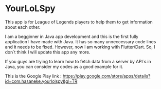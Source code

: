 # YourLoLSpy
This app is for League of Legends players to help them to get information about each other.

I am a begginner in Java app development and this is the first fully application I have made with Java. It has so many unneccessary code lines and it needs to be fixed. However, now I am working with Flutter/Dart. So, I don`t think I will update this app any more.

If you guys are trying to learn how to fetch data from a server by API`s in Java, you can consider my codes as a good example for it.

This is the Google Play link : https://play.google.com/store/apps/details?id=com.hasaneke.yourlolspy&gl=TR
